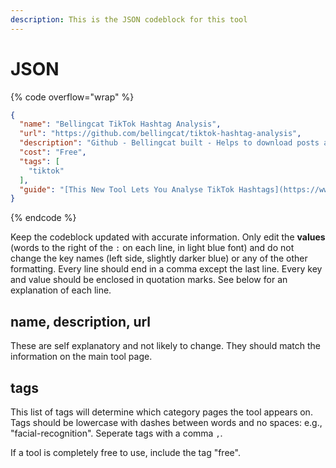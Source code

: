 ```yaml
---
description: This is the JSON codeblock for this tool
---
```


# JSON

{% code overflow="wrap" %}
```json
{
  "name": "Bellingcat TikTok Hashtag Analysis",
  "url": "https://github.com/bellingcat/tiktok-hashtag-analysis",
  "description": "Github - Bellingcat built - Helps to download posts and videos from TikTok for a given set of hashtags over a period of time.",
  "cost": "Free",
  "tags": [
    "tiktok"
  ],
  "guide": "[This New Tool Lets You Analyse TikTok Hashtags](https://www.bellingcat.com/resources/how-tos/2022/05/11/this-new-tool-lets-you-analyse-tiktok-hashtags/)                                             "
}
```
{% endcode %}

Keep the codeblock updated with accurate information. Only edit the **values** (words to the right of the `:` on each line, in light blue font) and do not change the key names (left side, slightly darker blue) or any of the other formatting. Every line should end in a comma except the last line. Every key and value should be enclosed in quotation marks. See below for an explanation of each line.&#x20;

## name, description, url

These are self explanatory and not likely to change. They should match the information on the main tool page.

## tags

This list of tags will determine which category pages the tool appears on. Tags should be lowercase with dashes between words and no spaces: e.g., "facial-recognition". Seperate tags with a comma `,`.

If a tool is completely free to use, include the tag "free".

